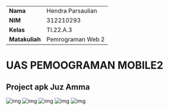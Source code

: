 |  | |
| ----------- | ----------- |
| <b> Nama     | Hendra Parsaulian       |
| <b> NIM     | 312210293       |
| <b> Kelas   | TI.22.A.3        |
| <b> Matakuliah   | Pemrograman Web 2       |
# UAS PEMOOGRAMAN MOBILE2
## Project apk Juz Amma
![img](https://github.com/Hendraparsaulian28/uasmobile2/blob/main/img/1.jpeg)
![img](https://github.com/Hendraparsaulian28/uasmobile2/blob/main/img/2.jpeg)
![img](https://github.com/Hendraparsaulian28/uasmobile2/blob/main/img/3.jpeg)
![img](https://github.com/Hendraparsaulian28/uasmobile2/blob/main/img/4.jpeg)
![img](https://github.com/Hendraparsaulian28/uasmobile2/blob/main/img/5.jpeg)
